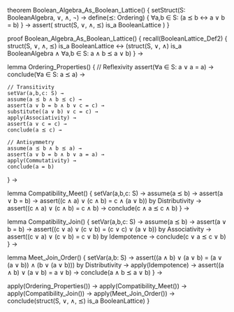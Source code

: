 theorem Boolean_Algebra_As_Boolean_Lattice() {
  setStruct(S: BooleanAlgebra, ∨, ∧, ¬) →
  define(⪯: Ordering) {
    ∀a,b ∈ S: (a ⪯ b ↔ a ∨ b = b)
  } →
  assert(
    struct(S, ∨, ∧, ⪯) is_a BooleanLattice
  )
}

proof Boolean_Algebra_As_Boolean_Lattice() {
  recall(BooleanLattice_Def2) {
    struct(S, ∨, ∧, ⪯) is_a BooleanLattice ↔
    (struct(S, ∨, ∧) is_a BooleanAlgebra ∧
     ∀a,b ∈ S: a ∧ b ⪯ a ∨ b)
  } →
  
  lemma Ordering_Properties() {
    // Reflexivity
    assert(∀a ∈ S: a ∨ a = a) →
    conclude(∀a ∈ S: a ⪯ a) →
    
    // Transitivity
    setVar(a,b,c: S) →
    assume(a ⪯ b ∧ b ⪯ c) →
    assert(a ∨ b = b ∧ b ∨ c = c) →
    substitute((a ∨ b) ∨ c = c) →
    apply(Associativity) →
    assert(a ∨ c = c) →
    conclude(a ⪯ c) →
    
    // Antisymmetry
    assume(a ⪯ b ∧ b ⪯ a) →
    assert(a ∨ b = b ∧ b ∨ a = a) →
    apply(Commutativity) →
    conclude(a = b)
  } →

  lemma Compatibility_Meet() {
    setVar(a,b,c: S) →
    assume(a ⪯ b) →
    assert(a ∨ b = b) →
    assert((c ∧ a) ∨ (c ∧ b) = c ∧ (a ∨ b)) by Distributivity →
    assert((c ∧ a) ∨ (c ∧ b) = c ∧ b) →
    conclude(c ∧ a ⪯ c ∧ b)
  } →

  lemma Compatibility_Join() {
    setVar(a,b,c: S) →
    assume(a ⪯ b) →
    assert(a ∨ b = b) →
    assert((c ∨ a) ∨ (c ∨ b) = (c ∨ c) ∨ (a ∨ b)) by Associativity →
    assert((c ∨ a) ∨ (c ∨ b) = c ∨ b) by Idempotence →
    conclude(c ∨ a ⪯ c ∨ b)
  } →

  lemma Meet_Join_Order() {
    setVar(a,b: S) →
    assert((a ∧ b) ∨ (a ∨ b) = (a ∨ (a ∨ b)) ∧ (b ∨ (a ∨ b))) by Distributivity →
    apply(Idempotence) →
    assert((a ∧ b) ∨ (a ∨ b) = a ∨ b) →
    conclude(a ∧ b ⪯ a ∨ b)
  } →

  apply(Ordering_Properties()) →
  apply(Compatibility_Meet()) →
  apply(Compatibility_Join()) →
  apply(Meet_Join_Order()) →
  conclude(struct(S, ∨, ∧, ⪯) is_a BooleanLattice)
}